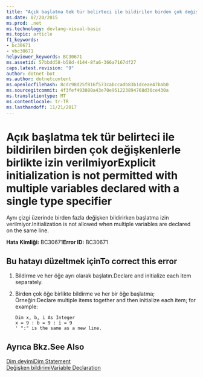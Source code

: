```yaml
---
title: "Açık başlatma tek tür belirteci ile bildirilen birden çok değişkenlerle birlikte izin verilmiyor"
ms.date: 07/20/2015
ms.prod: .net
ms.technology: devlang-visual-basic
ms.topic: article
f1_keywords:
- bc30671
- vbc30671
helpviewer_keywords: BC30671
ms.assetid: 57bbdd58-b58d-4144-8fa6-366a7167df27
caps.latest.revision: "9"
author: dotnet-bot
ms.author: dotnetcontent
ms.openlocfilehash: 8cdc98d25f816f573cabccadb83b1dceae47bab0
ms.sourcegitcommit: 4f3fef493080a43e70e951223894768d36ce430a
ms.translationtype: MT
ms.contentlocale: tr-TR
ms.lasthandoff: 11/21/2017
---
```

# <a name="explicit-initialization-is-not-permitted-with-multiple-variables-declared-with-a-single-type-specifier"></a><span data-ttu-id="1a721-102">Açık başlatma tek tür belirteci ile bildirilen birden çok değişkenlerle birlikte izin verilmiyor</span><span class="sxs-lookup"><span data-stu-id="1a721-102">Explicit initialization is not permitted with multiple variables declared with a single type specifier</span></span>
<span data-ttu-id="1a721-103">Aynı çizgi üzerinde birden fazla değişken bildirirken başlatma izin verilmiyor.</span><span class="sxs-lookup"><span data-stu-id="1a721-103">Initialization is not allowed when multiple variables are declared on the same line.</span></span>  
  
 <span data-ttu-id="1a721-104">**Hata Kimliği:** BC30671</span><span class="sxs-lookup"><span data-stu-id="1a721-104">**Error ID:** BC30671</span></span>  
  
## <a name="to-correct-this-error"></a><span data-ttu-id="1a721-105">Bu hatayı düzeltmek için</span><span class="sxs-lookup"><span data-stu-id="1a721-105">To correct this error</span></span>  
  
1.  <span data-ttu-id="1a721-106">Bildirme ve her öğe ayrı olarak başlatın.</span><span class="sxs-lookup"><span data-stu-id="1a721-106">Declare and initialize each item separately.</span></span>  
  
2.  <span data-ttu-id="1a721-107">Birden çok öğe birlikte bildirme ve her bir öğe başlatma; Örneğin:</span><span class="sxs-lookup"><span data-stu-id="1a721-107">Declare multiple items together and then initialize each item; for example:</span></span>  
  
    ```  
    Dim x, b, i As Integer  
    x = 9 : b = 9 : i = 9   
    ' ":" is the same as a new line.  
    ```  
  
## <a name="see-also"></a><span data-ttu-id="1a721-108">Ayrıca Bkz.</span><span class="sxs-lookup"><span data-stu-id="1a721-108">See Also</span></span>  
 [<span data-ttu-id="1a721-109">Dim deyimi</span><span class="sxs-lookup"><span data-stu-id="1a721-109">Dim Statement</span></span>](../../visual-basic/language-reference/statements/dim-statement.md)  
 [<span data-ttu-id="1a721-110">Değişken bildirimi</span><span class="sxs-lookup"><span data-stu-id="1a721-110">Variable Declaration</span></span>](../../visual-basic/programming-guide/language-features/variables/variable-declaration.md)

